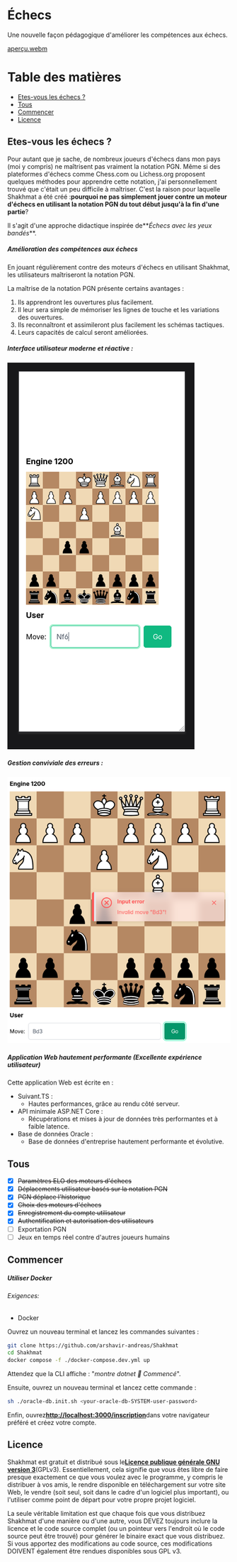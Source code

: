 # Échecs

Une nouvelle façon pédagogique d'améliorer les compétences aux échecs.

[aperçu.webm](https://github.com/user-attachments/assets/5a50ab63-64f9-4f35-be49-6e7fda61cd3c)

# Table des matières

-   [Etes-vous les échecs ?](#why-shakhmat)
-   [Tous](#todos "Features")
-   [Commencer](#getting-started)
-   [Licence](#license)

## Etes-vous les échecs ?

Pour autant que je sache, de nombreux joueurs d'échecs dans mon pays (moi y compris) ne maîtrisent pas vraiment la notation PGN. Même si des plateformes d'échecs comme Chess.com ou Lichess.org proposent quelques méthodes pour apprendre cette notation, j'ai personnellement trouvé que c'était un peu difficile à maîtriser. C'est la raison pour laquelle Shakhmat a été créé :**pourquoi ne pas simplement jouer contre un moteur d'échecs en utilisant la notation PGN du tout début jusqu'à la fin d'une partie**?

Il s'agit d'une approche didactique inspirée de**_Échecs avec les yeux bandés_**.

##### Amélioration des compétences aux échecs

En jouant régulièrement contre des moteurs d'échecs en utilisant Shakhmat, les utilisateurs maîtriseront la notation PGN.

La maîtrise de la notation PGN présente certains avantages :

1.  Ils apprendront les ouvertures plus facilement.
2.  Il leur sera simple de mémoriser les lignes de touche et les variations des ouvertures.
3.  Ils reconnaîtront et assimileront plus facilement les schémas tactiques.
4.  Leurs capacités de calcul seront améliorées.

##### Interface utilisateur moderne et réactive :

![1726143997279](docs/mobile-version.png)

##### Gestion conviviale des erreurs :

![1726144142931](docs/error-handling.png)

##### Application Web hautement performante (Excellente expérience utilisateur)

Cette application Web est écrite en :

-   Suivant.TS :
    -   Hautes performances, grâce au rendu côté serveur.
-   API minimale ASP.NET Core :
    -   Récupérations et mises à jour de données très performantes et à faible latence.
-   Base de données Oracle :
    -   Base de données d'entreprise hautement performante et évolutive.

## Tous

-   [x] ~~Paramètres ELO des moteurs d'échecs~~
-   [x] ~~Déplacements utilisateur basés sur la notation PGN~~
-   [x] ~~PGN déplace l'historique~~
-   [x] ~~Choix des moteurs d'échecs~~
-   [x] ~~Enregistrement du compte utilisateur~~
-   [x] ~~Authentification et autorisation des utilisateurs~~
-   [ ] Exportation PGN
-   [ ] Jeux en temps réel contre d'autres joueurs humains

## Commencer

##### Utiliser Docker

###### Exigences:

-   Docker

Ouvrez un nouveau terminal et lancez les commandes suivantes :

```bash
git clone https://github.com/arshavir-andreas/Shakhmat
cd Shakhmat
docker compose -f ./docker-compose.dev.yml up
```

Attendez que la CLI affiche : "_montre dotnet 🚀 Commencé_".

Ensuite, ouvrez un nouveau terminal et lancez cette commande :

```bash
sh ./oracle-db.init.sh <your-oracle-db-SYSTEM-user-password>
```

Enfin, ouvrez[**http://localhost:3000/inscription**](http://localhost:3000/sign-up)dans votre navigateur préféré et créez votre compte.

## Licence

Shakhmat est gratuit et distribué sous le[**Licence publique générale GNU version 3**](https://github.com/arshavir-andreas/Shakhmat/blob/main/LICENSE)(GPLv3). Essentiellement, cela signifie que vous êtes libre de faire presque exactement ce que vous voulez avec le programme, y compris le distribuer à vos amis, le rendre disponible en téléchargement sur votre site Web, le vendre (soit seul, soit dans le cadre d'un logiciel plus important), ou l'utiliser comme point de départ pour votre propre projet logiciel.

La seule véritable limitation est que chaque fois que vous distribuez Shakhmat d'une manière ou d'une autre, vous DEVEZ toujours inclure la licence et le code source complet (ou un pointeur vers l'endroit où le code source peut être trouvé) pour générer le binaire exact que vous distribuez. Si vous apportez des modifications au code source, ces modifications DOIVENT également être rendues disponibles sous GPL v3.
